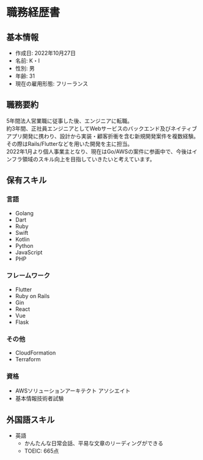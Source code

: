 # 職務経歴書

## 基本情報

- 作成日: 2022年10月27日
- 名前: K・I
- 性別: 男
- 年齢: 31
- 現在の雇用形態: フリーランス
  <!-- - Blog: [ブログ名](http://example.com) -->
  <!-- - Twitter: @アカウント名 https://example.com/アカウント -->

## 職務要約
5年間法人営業職に従事した後、エンジニアに転職。<br>
約3年間、正社員エンジニアとしてWebサービスのバックエンド及びネイティブアプリ開発に携わり、設計から実装・顧客折衝を含む新規開発案件を複数経験。<br>
その際はRails/Flutterなどを用いた開発を主に担当。<br>
2022年1月より個人事業主となり、現在はGo/AWSの案件に参画中で、今後はインフラ領域のスキル向上を目指していきたいと考えています。

## 保有スキル

### 言語
- Golang
- Dart
- Ruby
- Swift
- Kotlin
- Python
- JavaScript
- PHP

### フレームワーク
- Flutter
- Ruby on Rails
- Gin
- React
- Vue
- Flask

### その他
- CloudFormation
- Terraform

### 資格
- AWSソリューションアーキテクト アソシエイト
- 基本情報技術者試験

<!-- ### その他

- 言語やフレームワークに限らないスキル。開発手法やプロセス、ツールなど -->

## 外国語スキル

- 英語
  - かんたんな日常会話、平易な文章のリーディングができる
  - TOEIC: 665点

<!-- ## 課外活動 -->

<!-- ### 社外プロジェクト -->

<!-- ## その他（相談したいこと、書ききれなかったことなど） -->
